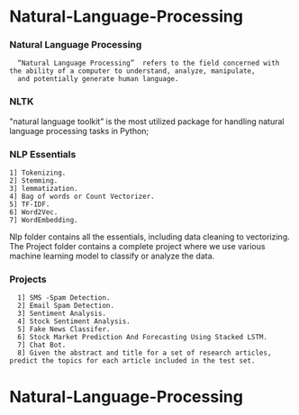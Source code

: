 # Natural-Language-Processing

### Natural Language Processing
      “Natural Language Processing”  refers to the field concerned with the ability of a computer to understand, analyze, manipulate,
      and potentially generate human language.
      
      
### NLTK
"natural language toolkit” is the most utilized package for handling natural language processing tasks in Python; 

### NLP Essentials

    1] Tokenizing.
    2] Stemming.
    3] lemmatization.
    4] Bag of words or Count Vectorizer.
    5] TF-IDF.
    6] Word2Vec.
    7] WordEmbedding.
    
    
Nlp folder contains all the essentials, including data cleaning to vectorizing.
The Project folder contains a complete project where we use various machine learning model to classify or analyze the data.

### Projects

      1] SMS -Spam Detection.
      2] Email Spam Detection.
      3] Sentiment Analysis.
      4] Stock Sentiment Analysis.
      5] Fake News Classifer.
      6] Stock Market Prediction And Forecasting Using Stacked LSTM.
      7] Chat Bot.
      8] Given the abstract and title for a set of research articles, predict the topics for each article included in the test set.

     
# Natural-Language-Processing
